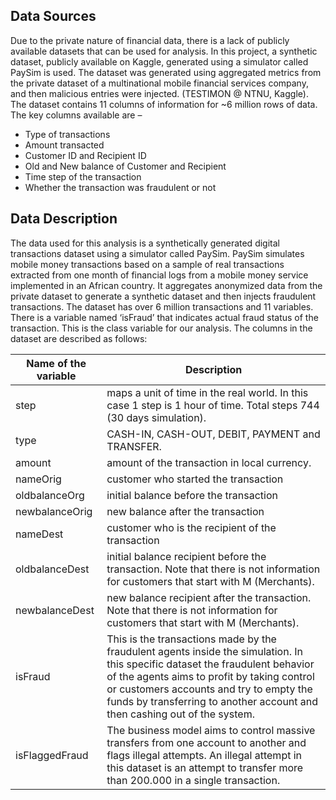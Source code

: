 ## Data Sources

Due to the private nature of financial data, there is a lack of publicly available datasets
that can be used for analysis. In this project, a synthetic dataset, publicly available on
Kaggle, generated using a simulator called PaySim is used. The dataset was generated
using aggregated metrics from the private dataset of a multinational mobile financial
services company, and then malicious entries were injected. (TESTIMON @ NTNU,
Kaggle).
The dataset contains 11 columns of information for ~6 million rows of data. The key
columns available are –

- Type of transactions
- Amount transacted
- Customer ID and Recipient ID
- Old and New balance of Customer and Recipient
- Time step of the transaction
- Whether the transaction was fraudulent or not

## Data Description

The data used for this analysis is a synthetically generated digital transactions dataset
using a simulator called PaySim. PaySim simulates mobile money transactions based on
a sample of real transactions extracted from one month of financial logs from a mobile
money service implemented in an African country. It aggregates anonymized data from
the private dataset to generate a synthetic dataset and then injects fraudulent
transactions.
The dataset has over 6 million transactions and 11 variables. There is a variable named
‘isFraud’ that indicates actual fraud status of the transaction. This is the class variable for
our analysis.
The columns in the dataset are described as follows:

| Name of the variable | Description                                                                                                                                                                                                                                                                                           |
| -------------------- | ----------------------------------------------------------------------------------------------------------------------------------------------------------------------------------------------------------------------------------------------------------------------------------------------------- |
| step                 | maps a unit of time in the real world. In this case 1 step is 1 hour of time. Total steps 744 (30 days simulation).                                                                                                                                                                                   |
| type                 | CASH-IN, CASH-OUT, DEBIT, PAYMENT and TRANSFER.                                                                                                                                                                                                                                                       |
| amount               | amount of the transaction in local currency.                                                                                                                                                                                                                                                          |
| nameOrig             | customer who started the transaction                                                                                                                                                                                                                                                                  |
| oldbalanceOrg        | initial balance before the transaction                                                                                                                                                                                                                                                                |
| newbalanceOrig       | new balance after the transaction                                                                                                                                                                                                                                                                     |
| nameDest             | customer who is the recipient of the transaction                                                                                                                                                                                                                                                      |
| oldbalanceDest       | initial balance recipient before the transaction. Note that there is not information for customers that start with M (Merchants).                                                                                                                                                                     |
| newbalanceDest       | new balance recipient after the transaction. Note that there is not information for customers that start with M (Merchants).                                                                                                                                                                          |
| isFraud              | This is the transactions made by the fraudulent agents inside the simulation. In this specific dataset the fraudulent behavior of the agents aims to profit by taking control or customers accounts and try to empty the funds by transferring to another account and then cashing out of the system. |
| isFlaggedFraud       | The business model aims to control massive transfers from one account to another and flags illegal attempts. An illegal attempt in this dataset is an attempt to transfer more than 200.000 in a single transaction.                                                                                  |
